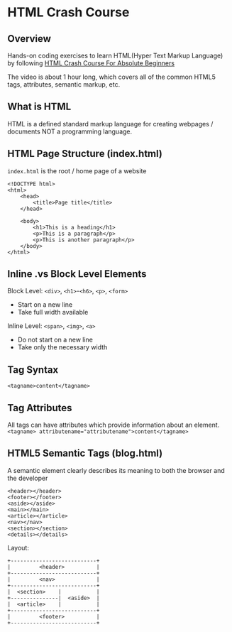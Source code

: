 # HTML Crash Course
## Overview
Hands-on coding exercises to learn HTML(Hyper Text Markup Language) by following [HTML Crash Course For Absolute Beginners](https://www.youtube.com/watch?v=UB1O30fR-EE)

The video is about 1 hour long, which covers all of the common HTML5 tags, attributes, semantic markup, etc.

## What is HTML
HTML is a defined standard markup language for creating webpages / documents NOT a programming language.


## HTML Page Structure (index.html)
`index.html` is the root / home page of a website

    <!DOCTYPE html>
    <html>
        <head>
            <title>Page title</title>
        </head>

        <body>
            <h1>This is a heading</h1>
            <p>This is a paragraph</p>
            <p>This is another paragraph</p>
        </body>
    </html>


## Inline .vs Block Level Elements
Block Level: `<div>`, `<h1>`-`<h6>`, `<p>`, `<form>`

* Start on a new line
* Take full width available

Inline Level: `<span>`, `<img>`, `<a>`

* Do not start on a new line
* Take only the necessary width


## Tag Syntax
`<tagname>content</tagname>`


## Tag Attributes
All tags can have attributes which provide information about an element.
`<tagname> attributename="attributename">content</tagname>`


## HTML5 Semantic Tags (blog.html)
A semantic element clearly describes its meaning to both the browser and the developer

    <header></header>
    <footer></footer>
    <aside></aside>
    <main></main>
    <article></article>
    <nav></nav>
    <section></section>
    <details></details>

Layout:

    +---------------------------+
    |         <header>          |
    +---------------------------+
    |         <nav>             |
    +---------------------------+
    |  <section>    |           |
    +---------------|  <aside>  |
    |  <article>    |           |
    +---------------------------+
    |         <footer>          |
    +---------------------------+



